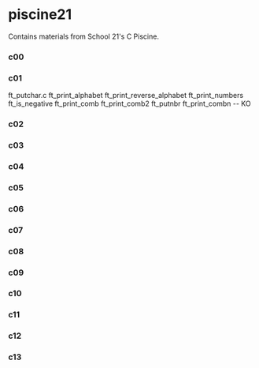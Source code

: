 # piscine21
Contains materials from School 21's C Piscine.
### c00

### c01
ft_putchar.c
ft_print_alphabet
ft_print_reverse_alphabet
ft_print_numbers
ft_is_negative
ft_print_comb
ft_print_comb2
ft_putnbr
ft_print_combn -- KO
### c02
### c03
### c04
### c05
### c06
### c07
### c08
### c09
### c10
### c11
### c12
### c13
